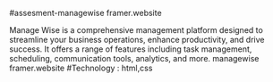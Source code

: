 #assesment-managewise framer.website

Manage Wise is a comprehensive management platform designed to streamline your business operations, enhance productivity, and drive success.
It offers a range of features including task management, scheduling, communication tools, analytics, and more.
managewise framer.website
#Technology : html,css
